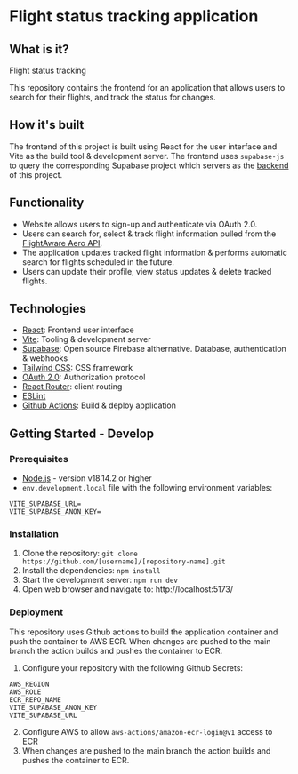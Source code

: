 # Flight status tracking application

## What is it?

Flight status tracking

This repository contains the frontend for an application that allows users to search for their flights, and track the status for changes.

## How it's built

The frontend of this project is built using React for the user interface and Vite as the build tool & development server. The frontend uses `supabase-js` to query the corresponding Supabase project which servers as the [backend](https://github.com/jordanholtdev/status-app-supabase) of this project.

## Functionality

-   Website allows users to sign-up and authenticate via OAuth 2.0.
-   Users can search for, select & track flight information pulled from the [FlightAware Aero API](https://flightaware.com/commercial/aeroapi/).
-   The application updates tracked flight information & performs automatic search for flights scheduled in the future.
-   Users can update their profile, view status updates & delete tracked flights.

## Technologies

-   [React](https://react.dev/): Frontend user interface
-   [Vite](https://vitejs.dev/): Tooling & development server
-   [Supabase](https://supabase.com/): Open source Firebase althernative. Database, authentication & webhooks
-   [Tailwind CSS](https://tailwindcss.com/): CSS framework
-   [OAuth 2.0](https://oauth.net/2/): Authorization protocol
-   [React Router](https://reactrouter.com): client routing
-   [ESLint](https://eslint.org)
-   [Github Actions](https://docs.github.com/en/actions): Build & deploy application

## Getting Started - Develop

### Prerequisites

-   [Node.js](https://nodejs.org/) - version v18.14.2 or higher
-   `env.development.local` file with the following environment variables:

```
VITE_SUPABASE_URL=
VITE_SUPABASE_ANON_KEY=
```

### Installation

1. Clone the repository: `git clone https://github.com/[username]/[repository-name].git`
2. Install the dependencies: `npm install`
3. Start the development server: `npm run dev`
4. Open web browser and navigate to: http://localhost:5173/

### Deployment

This repository uses Github actions to build the application container and push the container to AWS ECR. When changes are pushed to the main branch the action builds and pushes the container to ECR.

1. Configure your repository with the following Github Secrets:

```
AWS_REGION
AWS_ROLE
ECR_REPO_NAME
VITE_SUPABASE_ANON_KEY
VITE_SUPABASE_URL
```

2. Configure AWS to allow `aws-actions/amazon-ecr-login@v1` access to ECR
3. When changes are pushed to the main branch the action builds and pushes the container to ECR.
